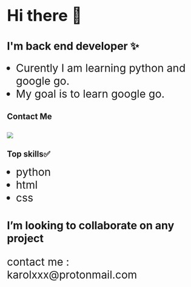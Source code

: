 
<body>
 <h1 style='font-size:3em'>Hi there 👋</h1>

<h2 style='font-size:2em;font-family:'Monospace', 'Lucida Console''>I'm back end developer ✨</h2>
<ul>
 <li style='font-size:2em;'> Curently I am learning python and google go.</li>
 <li style='font-size:2em'> My goal is to learn google go.</li>
</ul>
<h2 style='font-size:2emfont-family:'Monospace', 'Lucida Console''> Contact Me<h2>
<a href='https://twitter.com/KKaprans'><img src="http://i.imgur.com/tXSoThF.png "></a>

<h2 style='font-size:2emfont-family:'Monospace', 'Lucida Console''> Top skills✅</h2>

<ul>
 <li style='font-size:2em'>python</li>
 <li style='font-size:2em'>html</li>
 <li style='font-size:2em'>css</li>
</ul>

<h1 style='font-size:2emfont-family:'Monospace', 'Lucida Console''>I’m looking to collaborate on any project</h1>

<p style='font-size:2em'>contact me : karolxxx@protonmail.com<p>
 </body>
